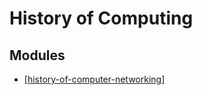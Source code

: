 # History of Computing

Modules
---

- [[history-of-computer-networking]]


[//begin]: # "Autogenerated link references for markdown compatibility"
[history-of-computer-networking]: history-of-computer-networking.md "History of Computer Networking"
[//end]: # "Autogenerated link references"